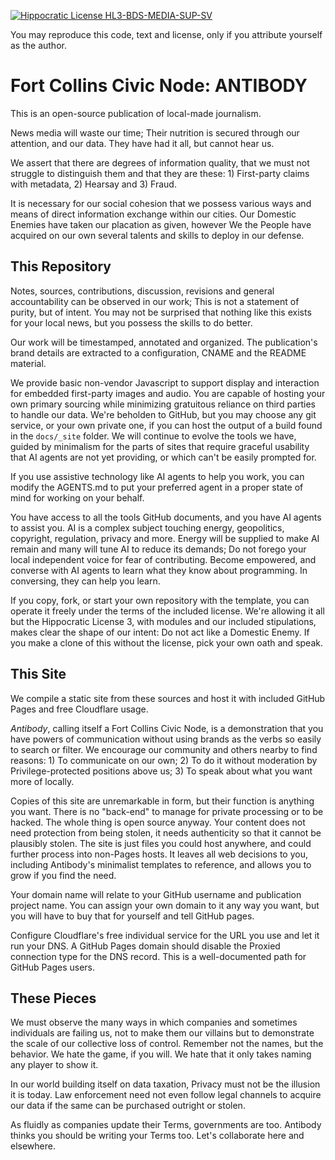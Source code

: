 [![Hippocratic License HL3-BDS-MEDIA-SUP-SV](https://img.shields.io/static/v1?label=Hippocratic%20License&message=HL3-BDS-MEDIA-SUP-SV&labelColor=5e2751&color=2a6a65)](https://firstdonoharm.dev/version/3/0/bds-media-sup-sv.html)

You may reproduce this code, text and license, only if you attribute yourself as the author.

# Fort Collins Civic Node: ANTIBODY

This is an open-source publication of local-made journalism.

News media will waste our time; Their nutrition is secured through our attention, and our data. They have had it all, but cannot hear us.

We assert that there are degrees of information quality, that we must not struggle to distinguish them and that they are these: 1) First-party claims with metadata, 2) Hearsay and 3) Fraud.

It is necessary for our social cohesion that we possess various ways and means of direct information exchange within our cities. Our Domestic Enemies have taken our placation as given, however We the People have acquired on our own several talents and skills to deploy in our defense.

## This Repository

Notes, sources, contributions, discussion, revisions and general accountability can be observed in our work; This is not a statement of purity, but of intent. You may not be surprised that nothing like this exists for your local news, but you possess the skills to do better.

Our work will be timestamped, annotated and organized. The publication's brand details are extracted to a configuration, CNAME and the README material.

We provide basic non-vendor Javascript to support display and interaction for embedded first-party images and audio. You are capable of hosting your own primary sourcing while minimizing gratuitous reliance on third parties to handle our data. We're beholden to GitHub, but you may choose any git service, or your own private one, if you can host the output of a build found in the `docs/_site` folder. We will continue to evolve the tools we have, guided by minimalism for the parts of sites that require graceful usability that AI agents are not yet providing, or which can't be easily prompted for.

If you use assistive technology like AI agents to help you work, you can modify the AGENTS.md to put your preferred agent in a proper state of mind for working on your behalf.

You have access to all the tools GitHub documents, and you have AI agents to assist you. AI is a complex subject touching energy, geopolitics, copyright, regulation, privacy and more. Energy will be supplied to make AI remain and many will tune AI to reduce its demands; Do not forego your local independent voice for fear of contributing. Become empowered, and converse with AI agents to learn what they know about programming. In conversing, they can help you learn.

If you copy, fork, or start your own repository with the template, you can operate it freely under the terms of the included license. We're allowing it all but the Hippocratic License 3, with modules and our included stipulations, makes clear the shape of our intent: Do not act like a Domestic Enemy. If you make a clone of this without the license, pick your own oath and speak.

## This Site

We compile a static site from these sources and host it with included GitHub Pages and free Cloudflare usage.

_Antibody_, calling itself a Fort Collins Civic Node, is a demonstration that you have powers of communication without using brands as the verbs so easily to search or filter. We encourage our community and others nearby to find reasons: 1) To communicate on our own; 2) To do it without moderation by Privilege-protected positions above us; 3) To speak about what you want more of locally.

Copies of this site are unremarkable in form, but their function is anything you want. There is no "back-end" to manage for private processing or to be hacked. The whole thing is open source anyway. Your content does not need protection from being stolen, it needs authenticity so that it cannot be plausibly stolen. The site is just files you could host anywhere, and could further process into non-Pages hosts. It leaves all web decisions to you, including Antibody's minimalist templates to reference, and allows you to grow if you find the need.

Your domain name will relate to your GitHub username and publication project name. You can assign your own domain to it any way you want, but you will have to buy that for yourself and tell GitHub pages.

Configure Cloudflare's free individual service for the URL you use and let it run your DNS. A GitHub Pages domain should disable the Proxied connection type for the DNS record. This is a well-documented path for GitHub Pages users.

## These Pieces

We must observe the many ways in which companies and sometimes individuals are failing us, not to make them our villains but to demonstrate the scale of our collective loss of control. Remember not the names, but the behavior. We hate the game, if you will. We hate that it only takes naming any player to show it.

In our world building itself on data taxation, Privacy must not be the illusion it is today. Law enforcement need not even follow legal channels to acquire our data if the same can be purchased outright or stolen.

As fluidly as companies update their Terms, governments are too. Antibody thinks you should be writing your Terms too. Let's collaborate here and elsewhere.
